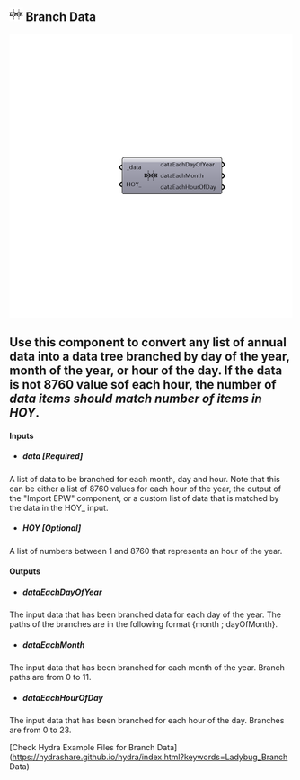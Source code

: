 ## ![](../../images/icons/Branch_Data.png) Branch Data

![](../../images/components/Branch_Data.png)

Use this component to convert any list of annual data into a data tree branched by day of the year, month of the year, or hour of the day. If the data is not 8760 value sof each hour, the number of _data items should match number of items in HOY_.
 -
 

#### Inputs
* ##### data [Required]
A list of data to be branched for each month, day and hour.  Note that this can be either a list of 8760 values for each hour of the year, the output of the "Import EPW" component, or a custom list of data that is matched by the data in the HOY_ input.
* ##### HOY [Optional]
A list of numbers between 1 and 8760 that represents an hour of the year.

#### Outputs
* ##### dataEachDayOfYear
The input data that has been branched data for each day of the year. The paths of the branches are in the following format {month ; dayOfMonth}.
* ##### dataEachMonth
The input data that has been branched for each month of the year. Branch paths are from 0 to 11.
* ##### dataEachHourOfDay
The input data that has been branched for each hour of the day. Branches are from 0 to 23.


[Check Hydra Example Files for Branch Data](https://hydrashare.github.io/hydra/index.html?keywords=Ladybug_Branch Data)